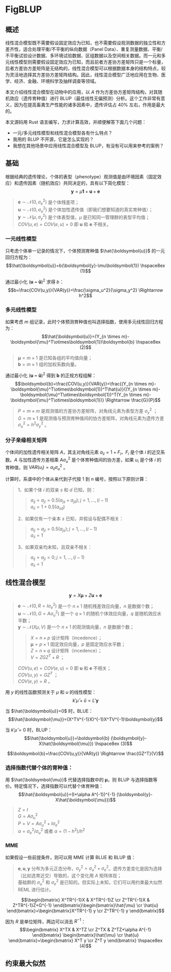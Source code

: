 # FigBLUP
## 概述
线性混合模型既不需要假设固定效应为已知，也不需要假设观测数据的独立性和方差齐性，适合处理平衡/不平衡的纵向数据（Panel Data）、重复测量数据、平衡/不平衡试验设计数据、多环境试验数据、区组数据以及空间相关数据。而一元和多元线性模型则需要假设固定效应为已知，而且前者方差协方差矩阵只是一个标量，后者方差协方差矩阵是无结构的，线性混合模型可以根据数据本身的结构特点，较为灵活地选择其方差协方差矩阵结构。因此，线性混合模型广泛地应用在生物、医学、经济、金融、环境科学及抽样调查等领域。

本文介绍线性混合模型在动物中的应用，以 $A$ 作为方差协方差矩阵结构，对其随机效应（遗传育种值）进行 BLUP（最佳线性无偏预测）分析。这个工作非常有意义，因为在提高畜禽生产性能的诸多因素中，遗传评估占 40% 左右，作用是最大的。

本文源码用 Rust 语言编写，力求计算高效，并顺便解答下面几个问题：
- 一元/多元线性模型和线性混合模型各有什么特点？
- 我用的 BLUP 不开源，它是怎么实现的？
- 我想在其他场景中应用线性混合模型及 BLUP，有没有可以用来参考的案例？

## 基础
根据经典的遗传理论，个体的表型（phenotype）观测值是由环境因素（固定效应）和遗传因素（随机效应）共同决定的，具有以下简化模型：
$$\boldsymbol{y}=\mu\boldsymbol{1}+\boldsymbol{u}+\boldsymbol{e}$$
> $\boldsymbol{e}\sim\mathcal{N}(0,\sigma_e^2)$ 是个体残差项；<br>
> $\boldsymbol{u}\sim\mathcal{N}(0,\sigma_u^2)$ 是个体加性遗传值（即我们想要知道的真实育种值）；<br>
> $\boldsymbol{y}\sim\mathcal{N}(\mu,\sigma_y^2)$ 是个体表型值，$\mu$ 是已知同一管理群的表型平均值；<br>
> $COV(u,e)=COV(e,u)=0$ 即 $\boldsymbol{u}$ 和 $\boldsymbol{e}$ 不相关。<br>

### 一元线性模型
只考虑个体单一记录的情况下，个体预测育种值 $\hat{\boldsymbol{u}}$ 的一元回归方程为：
$$\hat{\boldsymbol{u}}=b(\boldsymbol{y}-\mu\boldsymbol{1})    \hspace8ex (1)$$

通过最小化 $(\boldsymbol{u-\hat{u}})^2$ 求得 $b$：
$$b=\frac{COV(u,y)}{VAR(y)}=\frac{\sigma_u^2}{\sigma_y^2} \Rightarrow h^2$$

### 多元线性模型
如果考虑 $m$ 组记录，此时个体预测育种值也叫选择指数，使用多元线性回归方程为：
$$\hat{\boldsymbol{u}}=(Y_{n \times m}-\boldsymbol{\mu}^T\otimes\boldsymbol{1})\boldsymbol{b}    \hspace8ex (2)$$
> $\boldsymbol{\mu}=m \times 1$ 是已知各组的平均值向量；<br>
> $\boldsymbol{b}=m \times 1$ 组的加权系数向量。<br>

通过最小化 $(\boldsymbol{u-\hat{u}})^2$ 得到 $\boldsymbol{b}$ 的正规方程组解：
$$\boldsymbol{b}=\frac{COV(u,y)}{VAR(y)}=\frac{(Y_{n \times m}-\boldsymbol{\mu}^T\otimes\boldsymbol{1})^T\hat{u}}{(Y_{n \times m}-\boldsymbol{\mu}^T\otimes\boldsymbol{1})^T(Y_{n \times m}-\boldsymbol{\mu}^T\otimes\boldsymbol{1})} \Rightarrow \frac{G}{P}$$
> $P=m \times m$ 是观测值的方差协方差矩阵，对角线元素为表型方差 $\sigma_y^2$ ；<br>
> $G=m \times 1$ 是观测值与预测育种值间的协方差矩阵，对角线元素为遗传方差 $\sigma_u^2=h^2\sigma_y^2$ 。<br>

### 分子亲缘相关矩阵
个体间的加性遗传相关矩阵 $A$，其主对角线元素 $a_{ii}=1+F_i$，$F_i$ 是个体 $i$ 的近交系数。$A$ 与加性遗传方差相乘 $A\sigma_u^2$ 是个体育种值间的协方差，如果 $u_i$ 是个体 $i$ 的育种值，则 $VAR(u_i)=a_{ii}\sigma_u^2$ 。

计算时，系谱中的个体从亲代到子代按 $1$ 到 $n$ 编号，按照以下原则计算：
> 1、如果个体 $i$ 的双亲 $s$ 和 $d$ 已知，则：
>> $a_{ij}=a_{ji}=0.5(a_{js}+a_{jd});j=1,...,(i-1)$ <br>
>> $a_{ii}=1+0.5(a_{sd})$
>
> 2、如果仅有一个亲本 $s$ 已知，并假设与配偶不相关：
>> $a_{ij}=a_{ji}=0.5(a_{js});j=1,...,(i-1)$ <br>
>> $a_{ii}=1$
>
> 3、如果双亲均未知，且双亲不相关：
>> $a_{ij}=a_{ji}=0;j=1,...,(i-1)$ <br>
>> $a_{ii}=1$

## 线性混合模型
$$\boldsymbol{y}=X\boldsymbol{\mu}+Z\boldsymbol{u}+\boldsymbol{e}$$
> $\boldsymbol{e}\sim\mathcal{N}(0,R=I\sigma_e^2)$ 是一个 $n \times 1$ 随机残差效应向量，$n$ 是数据个数；<br>
> $\boldsymbol{u}\sim\mathcal{N}(0,G=A\sigma_u^2)$ 是一个 $q \times 1$ 的随机个体效应向量，$q$ 是随机效应水平数；<br>
> $\boldsymbol{y}\sim\mathcal{N}(X\mu,V)$ 是一个 $n \times 1$ 的观测值向量，$n$ 是数据个数；
>> $X=n \times p$ 设计矩阵（incedence）；<br>
>> $\boldsymbol{\mu}=p \times 1$ 固定效应向量，$p$ 是固定效应水平数；<br>
>> $Z=n \times q$ 设计矩阵（incedence）；<br>
>> $V=ZGZ^T+R$ ；<br>
>
> $COV(u,e)=COV(e,u)=0$ 即 $\boldsymbol{u}$ 和 $\boldsymbol{e}$ 不相关；<br>
> $COV(u,y)=GZ^T$ ；<br>
> $COV(e,y)=R$ 。

用 $y$ 的线性函数预测关于 $\mu$ 和 $u$ 的线性模型：
$$k'\hat{\mu}+\hat{u}=L'\boldsymbol{y}$$

当 $\hat{\boldsymbol{u}}=0$ 时，BLUE：
$$\hat{\boldsymbol{\mu}}=(X^TV^{-1}X)^{-1}X^TV^{-1}\boldsymbol{y}$$

当 $k'\hat{\mu}=0$ 时，BLUP：
$$\hat{\boldsymbol{u}}=\boldsymbol{b} (\boldsymbol{y}-X\hat{\boldsymbol{\mu}})     \hspace8ex (3)$$

$$\boldsymbol{b}=\frac{COV(u,y)}{VAR(y)} \Rightarrow  \frac{GZ^T}{V}$$

### 选择指数代替个体的育种值：
用 $\hat{\boldsymbol{\mu}}$ 代替选择指数中的 $\boldsymbol{\mu}$，则 BLUP 与选择指数等价。特定情况下，选择指数可以代替个体育种值：
$$\hat{\boldsymbol{u}}=(I+\alpha A^{-1})^{-1} (\boldsymbol{y}-X\hat{\boldsymbol{\mu}})$$
> $Z=I$ <br>
> $G=A \sigma_u^2$ <br>
> $P=V=A \sigma_u^2 + I \sigma_e^2$ <br>
> $\alpha=\sigma_e^2 / \sigma_u^2$ 或者 $\alpha=(1-h^2) / h^2$ <br>

### MME
如果假设一些前提条件，则可以用 MME 计算 BLUE 和 BLUP 值：
> $\boldsymbol{e}, \boldsymbol{u}, \boldsymbol{y}$ 分布为多元正态分布，$\sigma_y^2=\sigma_u^2 + \sigma_e^2$。遗传方差变化是因为选择（比如选育近交）导致的，这个变化用 $A$ 矩阵体现；<br>
> 基础群的 $\sigma_u^2$ 和 $\sigma_e^2$ 是已知的。但实际上未知，它们可以用约束最大似然 REML 进行估计。<br>

$$\begin{bmatrix} X^TR^{-1}X & X^TR^{-1}Z \cr Z^TR^{-1}X & Z^TR^{-1}Z+G^{-1} \end{bmatrix}\begin{bmatrix}\hat{\mu} \cr \hat{u} \end{bmatrix}=\begin{bmatrix}X^TR^{-1} y \cr Z^TR^{-1} y \end{bmatrix}$$

因为 $R$ 是单位矩阵，两边可以消去 $R^{-1}$：
$$\begin{bmatrix} X^TX & X^TZ \cr Z^TX & Z^TZ+\alpha A^{-1} \end{bmatrix} \begin{bmatrix}\hat{\mu} \cr \hat{u} \end{bmatrix}=\begin{bmatrix} X^T y \cr Z^T y \end{bmatrix} \hspace8ex (4)$$

## 约束最大似然
